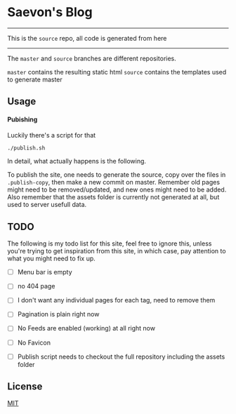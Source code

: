 # Saevon's Blog

---

This is the `source` repo, all code is generated from here

---

The `master` and `source` branches are different repositories.

`master` contains the resulting static html
`source` contains the templates used to generate master

## Usage

#### Pubishing

Luckily there's a script for that

```bash
./publish.sh
```

In detail, what actually happens is the following.

To publish the site, one needs to generate the source, copy over the files in `.publish-copy`, then make a new commit on master. Remember old pages might need to be removed/updated, and new ones might need to be added. Also remember that the assets folder is currently not generated at all, but used to server usefull data.

## TODO

The following is my todo list for this site, feel free to ignore this, unless you're trying to get inspiration from this site, in which case, pay attention to what you might need to fix up.

* [ ] Menu bar is empty
* [ ] no 404 page
* [ ] I don't want any individual pages for each tag, need to remove them
* [ ] Pagination is plain right now
* [ ] No Feeds are enabled (working) at all right now
* [ ] No Favicon
* [ ] Publish script needs to checkout the full repository including the assets folder


## License

[MIT](http://opensource.org/licenses/MIT)
